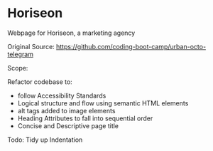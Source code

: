 # Horiseon

Webpage for Horiseon, a marketing agency

Original Source: https://github.com/coding-boot-camp/urban-octo-telegram

Scope: 

Refactor codebase to:
 * follow Accessibility Standards
 * Logical structure and flow using semantic HTML elements
 * alt tags added to image elements
 * Heading Attributes to fall into sequential order
 * Concise and Descriptive page title

Todo: Tidy up Indentation
